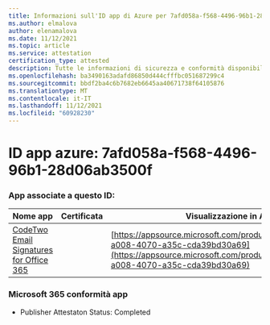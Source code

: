```yaml
---
title: Informazioni sull'ID app di Azure per 7afd058a-f568-4496-96b1-28d06ab3500f
ms.author: elmalova
author: elenamalova
ms.date: 11/12/2021
ms.topic: article
ms.service: attestation
certification_type: attested
description: Tutte le informazioni di sicurezza e conformità disponibili per 7afd058a-f568-4496-96b1-28d06ab3500f.
ms.openlocfilehash: ba3490163adafd86850d444cfffbc051687299c4
ms.sourcegitcommit: bbdf2ba4c6b7682eb6645aa40671738f64105876
ms.translationtype: MT
ms.contentlocale: it-IT
ms.lasthandoff: 11/12/2021
ms.locfileid: "60928230"
---
```

# <a name="azure-app-id-7afd058a-f568-4496-96b1-28d06ab3500f"></a>ID app azure: 7afd058a-f568-4496-96b1-28d06ab3500f


### <a name="apps-associated-with-this-id"></a>App associate a questo ID:
| **Nome app** | **Certificata** | **Visualizzazione in AppSource** |
|--------------|---------------|-----------------------|
| [CodeTwo Email Signatures for Office 365](https://docs.microsoft.com/microsoft-365-app-certification/forward/codetwo.3d2daeb9-a008-4070-a35c-cda39bd30a69) |  | [https://appsource.microsoft.com/product/office/codetwo.3d2daeb9-a008-4070-a35c-cda39bd30a69](https://appsource.microsoft.com/product/office/codetwo.3d2daeb9-a008-4070-a35c-cda39bd30a69) |

### <a name="microsoft-365-app-compliance-status"></a>Microsoft 365 conformità app
- Publisher Attestaton Status: Completed
